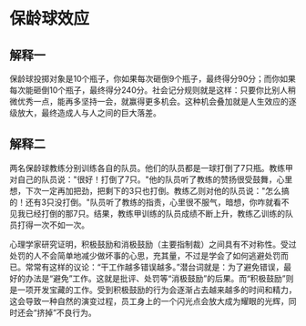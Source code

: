 # 保龄球效应

## 解释一

保龄球投掷对象是10个瓶子，你如果每次砸倒9个瓶子，最终得分90分；而你如果每次能砸倒10个瓶子，最终得分240分。社会记分规则就是这样：只要你比别人稍微优秀一点，能再多坚持一会，就赢得更多机会。这种机会叠加就是人生效应的逐级放大，最终造成人与人之间的巨大落差。

## 解释二

两名保龄球教练分别训练各自的队员。他们的队员都是一球打倒了7只瓶。教练甲对自己的队员说："很好！打倒了7只。"他的队员听了教练的赞扬很受鼓舞，心里想，下次一定再加把劲，把剩下的3只也打倒。教练乙则对他的队员说："怎么搞的！还有3只没打倒。"队员听了教练的指责，心里很不服气，暗想，你咋就看不见我已经打倒的那7只。结果，教练甲训练的队员成绩不断上升，教练乙训练的队员打得一次不如一次。

心理学家研究证明，积极鼓励和消极鼓励（主要指制裁）之间具有不对称性。受过处罚的人不会简单地减少做坏事的心思，充其量，不过是学会了如何逃避处罚而已。常常有这样的议论：“干工作越多错误越多。”潜台词就是：为了避免错误，最好的办法是“避免”工作。这就是批评、处罚等“消极鼓励”的后果。而“积极鼓励”则是一项开发宝藏的工作。受到积极鼓励的行为会逐渐占去越来越多的时间和精力，这会导致一种自然的演变过程，员工身上的一个闪光点会放大成为耀眼的光辉，同时还会“挤掉”不良行为。
